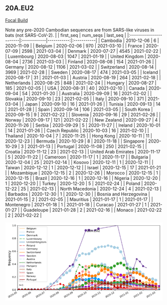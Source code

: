 

## 20A.EU2
[Focal Build](https://nextstrain.org/groups/neherlab/ncov/20A.EU2?f_region=Europe)

Note any pre-2020 Cambodian sequences are from SARS-like viruses in bats (not SARS-CoV-2).
|                        | first_seq   |   num_seqs | last_seq   |
|:-----------------------|:------------|-----------:|:-----------|
| Cambodia               | 2010-12-06  |          6 | 2020-11-09 |
| Belgium                | 2020-02-06  |        970 | 2021-03-10 |
| France                 | 2020-07-09  |       2598 | 2021-03-04 |
| Denmark                | 2020-07-27  |       4545 | 2021-02-22 |
| Luxembourg             | 2020-08-03  |       1047 | 2021-01-19 |
| United Kingdom         | 2020-08-04  |       2736 | 2021-03-03 |
| Finland                | 2020-08-08  |        154 | 2021-01-26 |
| Germany                | 2020-08-12  |       1106 | 2021-03-02 |
| Switzerland            | 2020-08-14  |       3969 | 2021-02-28 |
| Sweden                 | 2020-08-17  |        474 | 2021-03-05 |
| Iceland                | 2020-08-17  |         31 | 2021-01-03 |
| Austria                | 2020-08-19  |        264 | 2021-02-18 |
| Netherlands            | 2020-08-25  |        848 | 2021-02-24 |
| Hungary                | 2020-08-27  |        185 | 2021-02-05 |
| USA                    | 2020-08-31  |         40 | 2021-02-10 |
| Canada                 | 2020-09-04  |         54 | 2021-01-20 |
| Australia              | 2020-09-09  |         16 | 2021-02-02 |
| Slovakia               | 2020-09-10  |         23 | 2021-02-05 |
| Italy                  | 2020-09-10  |        371 | 2021-03-04 |
| Japan                  | 2020-09-10  |         16 | 2021-01-26 |
| Tunisia                | 2020-09-13  |         14 | 2021-01-28 |
| Spain                  | 2020-09-14  |        106 | 2021-03-05 |
| South Korea            | 2020-09-15  |          9 | 2021-02-22 |
| Slovenia               | 2020-09-16  |         29 | 2021-02-26 |
| Norway                 | 2020-09-17  |        121 | 2021-02-22 |
| New Zealand            | 2020-09-27  |          4 | 2020-11-26 |
| Serbia                 | 2020-09-29  |          5 | 2020-11-27 |
| Ireland                | 2020-10-01  |         14 | 2021-01-26 |
| Czech Republic         | 2020-10-03  |         16 | 2021-02-10 |
| Thailand               | 2020-10-04  |          7 | 2020-11-25 |
| Hong Kong              | 2020-10-11  |         11 | 2020-12-23 |
| Bermuda                | 2020-10-29  |          8 | 2020-11-18 |
| Singapore              | 2020-10-29  |          3 | 2021-01-13 |
| Portugal               | 2020-11-08  |        250 | 2021-02-15 |
| Croatia                | 2020-11-12  |         23 | 2021-02-13 |
| United Arab Emirates   | 2020-11-17  |          5 | 2020-11-22 |
| Cameroon               | 2020-11-17  |          1 | 2020-11-17 |
| Bulgaria               | 2020-12-04  |         25 | 2021-02-14 |
| Kosovo                 | 2020-12-11  |          1 | 2020-12-11 |
| Taiwan                 | 2020-12-12  |          1 | 2020-12-12 |
| Israel                 | 2020-12-15  |         17 | 2021-01-21 |
| Mozambique             | 2020-12-15  |          2 | 2020-12-26 |
| Morocco                | 2020-12-15  |          1 | 2020-12-15 |
| Brazil                 | 2020-12-16  |          1 | 2020-12-16 |
| Nigeria                | 2020-12-20  |          1 | 2020-12-20 |
| Turkey                 | 2020-12-20  |          5 | 2021-02-24 |
| Poland                 | 2020-12-22  |         25 | 2021-02-13 |
| North Macedonia        | 2020-12-24  |          4 | 2021-02-13 |
| Barbados               | 2020-12-30  |          1 | 2020-12-30 |
| Bosnia and Herzegovina | 2021-01-15  |          2 | 2021-02-05 |
| Mauritius              | 2021-01-17  |          1 | 2021-01-17 |
| Montenegro             | 2021-01-18  |          1 | 2021-01-18 |
| Curacao                | 2021-01-27  |          1 | 2021-01-27 |
| Guadeloupe             | 2021-01-28  |          2 | 2021-02-16 |
| Monaco                 | 2021-02-22  |          2 | 2021-02-22 |

![Overall trends 20A.EU2](/overall_trends_figures/overall_trends_20A.EU2.png)